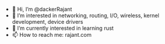 - 👋 Hi, I’m @dackerRajant
- 👀 I’m interested in networking, routing, I/O, wireless, kernel development, device drivers
- 🌱 I’m currently interested in learning rust
- 📫 How to reach me: rajant.com

<!---
dackerRajant/dackerRajant is a ✨ special ✨ repository because its `README.md` (this file) appears on your GitHub profile.
You can click the Preview link to take a look at your changes.
--->
